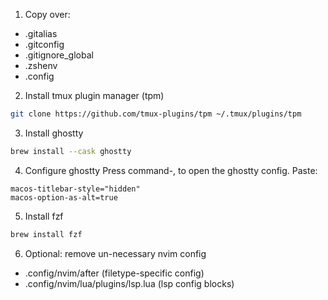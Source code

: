 1. Copy over:
  - .gitalias
  - .gitconfig
  - .gitignore_global
  - .zshenv
  - .config

2. Install tmux plugin manager (tpm)
```sh
git clone https://github.com/tmux-plugins/tpm ~/.tmux/plugins/tpm
```

3. Install ghostty
```sh
brew install --cask ghostty
```

4. Configure ghostty
Press command-, to open the ghostty config. Paste:
```
macos-titlebar-style="hidden"
macos-option-as-alt=true
```

5. Install fzf
```sh
brew install fzf
```

6. Optional: remove un-necessary nvim config
- .config/nvim/after (filetype-specific config)
- .config/nvim/lua/plugins/lsp.lua (lsp config blocks)

